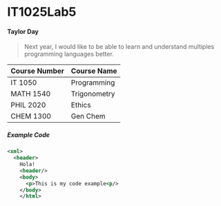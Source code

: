 # IT1025Lab5

#### Taylor Day
>Next year, I would like to be able to learn and understand multiples programming languages better.

Course Number | Course Name
--------- | -------
IT 1050 | Programming
MATH 1540 | Trigonometry
PHIL 2020 | Ethics
CHEM 1300 | Gen Chem

##### Example Code
```xml
<xml>
  <header>
    Hola!
    <header/>
    <body> 
      <p>This is my code example<p/>
    </body>
    </html>
